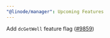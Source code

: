```yaml
---
"@linode/manager": Upcoming Features
---
```


Add `dcGetWell` feature flag ([#9859](https://github.com/linode/manager/pull/9859))
